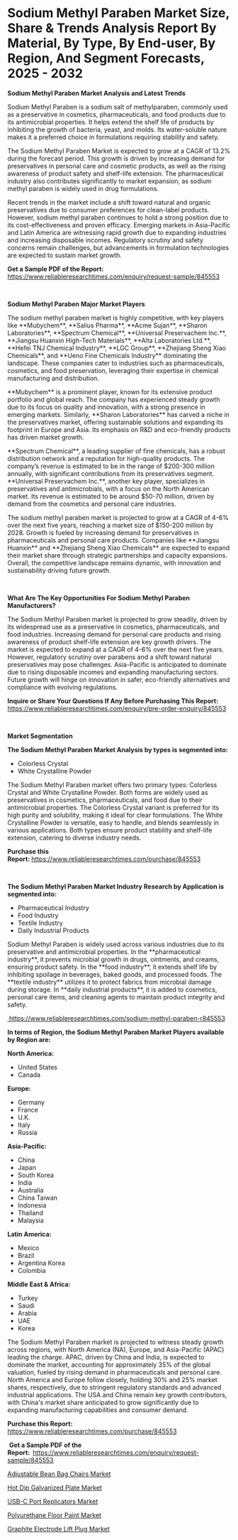 <p><h1>Sodium Methyl Paraben Market Size, Share & Trends Analysis Report By Material, By Type, By End-user, By Region, And Segment Forecasts, 2025 - 2032</h1></p><p><strong>Sodium Methyl Paraben Market Analysis and Latest Trends</strong></p>
<p><p>Sodium Methyl Paraben is a sodium salt of methylparaben, commonly used as a preservative in cosmetics, pharmaceuticals, and food products due to its antimicrobial properties. It helps extend the shelf life of products by inhibiting the growth of bacteria, yeast, and molds. Its water-soluble nature makes it a preferred choice in formulations requiring stability and safety.</p><p>The Sodium Methyl Paraben Market is expected to grow at a CAGR of 13.2% during the forecast period. This growth is driven by increasing demand for preservatives in personal care and cosmetic products, as well as the rising awareness of product safety and shelf-life extension. The pharmaceutical industry also contributes significantly to market expansion, as sodium methyl paraben is widely used in drug formulations.</p><p>Recent trends in the market include a shift toward natural and organic preservatives due to consumer preferences for clean-label products. However, sodium methyl paraben continues to hold a strong position due to its cost-effectiveness and proven efficacy. Emerging markets in Asia-Pacific and Latin America are witnessing rapid growth due to expanding industries and increasing disposable incomes. Regulatory scrutiny and safety concerns remain challenges, but advancements in formulation technologies are expected to sustain market growth.</p></p>
<p><strong>Get a Sample PDF of the Report:&nbsp;</strong> <a href="https://www.reliableresearchtimes.com/enquiry/request-sample/845553?utm_campaign=2217&utm_medium=2&utm_source=Github&utm_content=ia&utm_term=26012025&utm_id=sodium-methyl-paraben">https://www.reliableresearchtimes.com/enquiry/request-sample/845553</a></p>
<p>&nbsp;</p>
<p><strong>Sodium Methyl Paraben Major Market Players</strong></p>
<p><p>The sodium methyl paraben market is highly competitive, with key players like **Mubychem**, **Salius Pharma**, **Acme Sujan**, **Sharon Laboratories**, **Spectrum Chemical**, **Universal Preservachem Inc.**, **Jiangsu Huanxin High-Tech Materials**, **Alta Laboratories Ltd.**, **Hefei TNJ Chemical Industry**, **LGC Group**, **Zhejiang Sheng Xiao Chemicals**, and **Ueno Fine Chemicals Industry** dominating the landscape. These companies cater to industries such as pharmaceuticals, cosmetics, and food preservation, leveraging their expertise in chemical manufacturing and distribution.</p><p>**Mubychem** is a prominent player, known for its extensive product portfolio and global reach. The company has experienced steady growth due to its focus on quality and innovation, with a strong presence in emerging markets. Similarly, **Sharon Laboratories** has carved a niche in the preservatives market, offering sustainable solutions and expanding its footprint in Europe and Asia. Its emphasis on R&D and eco-friendly products has driven market growth.</p><p>**Spectrum Chemical**, a leading supplier of fine chemicals, has a robust distribution network and a reputation for high-quality products. The company’s revenue is estimated to be in the range of $200-300 million annually, with significant contributions from its preservatives segment. **Universal Preservachem Inc.**, another key player, specializes in preservatives and antimicrobials, with a focus on the North American market. Its revenue is estimated to be around $50-70 million, driven by demand from the cosmetics and personal care industries.</p><p>The sodium methyl paraben market is projected to grow at a CAGR of 4-6% over the next five years, reaching a market size of $150-200 million by 2028. Growth is fueled by increasing demand for preservatives in pharmaceuticals and personal care products. Companies like **Jiangsu Huanxin** and **Zhejiang Sheng Xiao Chemicals** are expected to expand their market share through strategic partnerships and capacity expansions. Overall, the competitive landscape remains dynamic, with innovation and sustainability driving future growth.</p></p>
<p>&nbsp;</p>
<p><strong>What Are The Key Opportunities For Sodium Methyl Paraben Manufacturers?</strong></p>
<p><p>The Sodium Methyl Paraben market is projected to grow steadily, driven by its widespread use as a preservative in cosmetics, pharmaceuticals, and food industries. Increasing demand for personal care products and rising awareness of product shelf-life extension are key growth drivers. The market is expected to expand at a CAGR of 4-6% over the next five years. However, regulatory scrutiny over parabens and a shift toward natural preservatives may pose challenges. Asia-Pacific is anticipated to dominate due to rising disposable incomes and expanding manufacturing sectors. Future growth will hinge on innovation in safer, eco-friendly alternatives and compliance with evolving regulations.</p></p>
<p><strong>Inquire or Share Your Questions If Any Before Purchasing This Report:</strong> <a href="https://www.reliableresearchtimes.com/enquiry/pre-order-enquiry/845553?utm_campaign=2217&utm_medium=2&utm_source=Github&utm_content=ia&utm_term=26012025&utm_id=sodium-methyl-paraben">https://www.reliableresearchtimes.com/enquiry/pre-order-enquiry/845553</a></p>
<p>&nbsp;</p>
<p><strong>Market Segmentation</strong></p>
<p><strong>The Sodium Methyl Paraben Market Analysis by types is segmented into:</strong></p>
<p><ul><li>Colorless Crystal</li><li>White Crystalline Powder</li></ul></p>
<p><p>The Sodium Methyl Paraben market offers two primary types: Colorless Crystal and White Crystalline Powder. Both forms are widely used as preservatives in cosmetics, pharmaceuticals, and food due to their antimicrobial properties. The Colorless Crystal variant is preferred for its high purity and solubility, making it ideal for clear formulations. The White Crystalline Powder is versatile, easy to handle, and blends seamlessly in various applications. Both types ensure product stability and shelf-life extension, catering to diverse industry needs.</p></p>
<p><strong>Purchase this Report:&nbsp;</strong><a href="https://www.reliableresearchtimes.com/purchase/845553?utm_campaign=2217&utm_medium=2&utm_source=Github&utm_content=ia&utm_term=26012025&utm_id=sodium-methyl-paraben">https://www.reliableresearchtimes.com/purchase/845553</a></p>
<p>&nbsp;</p>
<p><strong>The Sodium Methyl Paraben Market Industry Research by Application is segmented into:</strong></p>
<p><ul><li>Pharmaceutical Industry</li><li>Food Industry</li><li>Textile Industry</li><li>Daily Industrial Products</li></ul></p>
<p><p>Sodium Methyl Paraben is widely used across various industries due to its preservative and antimicrobial properties. In the **pharmaceutical industry**, it prevents microbial growth in drugs, ointments, and creams, ensuring product safety. In the **food industry**, it extends shelf life by inhibiting spoilage in beverages, baked goods, and processed foods. The **textile industry** utilizes it to protect fabrics from microbial damage during storage. In **daily industrial products**, it is added to cosmetics, personal care items, and cleaning agents to maintain product integrity and safety.</p></p>
<p><a href="https://www.reliableresearchtimes.com/sodium-methyl-paraben-r845553?utm_campaign=2217&utm_medium=2&utm_source=Github&utm_content=ia&utm_term=26012025&utm_id=sodium-methyl-paraben">&nbsp;https://www.reliableresearchtimes.com/sodium-methyl-paraben-r845553</a></p>
<p><strong>In terms of Region, the Sodium Methyl Paraben Market Players available by Region are:</strong></p>
<p>
    <p> <strong> North America: </strong>
        <ul>
            <li>United States</li>
            <li>Canada</li>
        </ul>
        </p> 
    <p> <strong> Europe: </strong>
        <ul>
            <li>Germany</li>
            <li>France</li>
            <li>U.K.</li>
            <li>Italy</li>
            <li>Russia</li>
        </ul>
        </p> 
    <p> <strong> Asia-Pacific: </strong>
        <ul>
            <li>China</li>
            <li>Japan</li>
            <li>South Korea</li>
            <li>India</li>
            <li>Australia</li>
            <li>China Taiwan</li>
            <li>Indonesia</li>
            <li>Thailand</li>
            <li>Malaysia</li>
        </ul>
        </p> 
    <p> <strong> Latin America: </strong>
        <ul>
            <li>Mexico</li>
            <li>Brazil</li>
            <li>Argentina Korea</li>
            <li>Colombia</li>
        </ul>
        </p> 
    <p> <strong> Middle East & Africa: </strong>
        <ul>
            <li>Turkey</li>
            <li>Saudi</li>
            <li>Arabia</li>
            <li>UAE</li>
            <li>Korea</li>
        </ul>
    </p>
    </p>
<p><p>The Sodium Methyl Paraben market is projected to witness steady growth across regions, with North America (NA), Europe, and Asia-Pacific (APAC) leading the charge. APAC, driven by China and India, is expected to dominate the market, accounting for approximately 35% of the global valuation, fueled by rising demand in pharmaceuticals and personal care. North America and Europe follow closely, holding 30% and 25% market shares, respectively, due to stringent regulatory standards and advanced industrial applications. The USA and China remain key growth contributors, with China's market share anticipated to grow significantly due to expanding manufacturing capabilities and consumer demand.</p></p>
<p><strong>Purchase this Report: </strong><a href="https://www.reliableresearchtimes.com/purchase/845553?utm_campaign=2217&utm_medium=2&utm_source=Github&utm_content=ia&utm_term=26012025&utm_id=sodium-methyl-paraben">https://www.reliableresearchtimes.com/purchase/845553</a></p>
<p>&nbsp;<strong>Get a Sample PDF of the Report:&nbsp;&nbsp;</strong><a href="https://www.reliableresearchtimes.com/enquiry/request-sample/845553?utm_campaign=2217&utm_medium=2&utm_source=Github&utm_content=ia&utm_term=26012025&utm_id=sodium-methyl-paraben">https://www.reliableresearchtimes.com/enquiry/request-sample/845553</a></p>
<p><strong></strong></p>
<p><p><a href="https://www.linkedin.com/pulse/global-adjustable-bean-bag-chairs-market-analysis-from-2025-2032-b55mf?utm_campaign=2217&utm_medium=2&utm_source=Github&utm_content=ia&utm_term=26012025&utm_id=sodium-methyl-paraben">Adjustable Bean Bag Chairs Market</a></p><p><a href="https://github.com/organophelia8282/Market-Research-Report-List-1/blob/main/hot-dip-galvanized-plate-market.md?utm_campaign=2217&utm_medium=2&utm_source=Github&utm_content=ia&utm_term=26012025&utm_id=sodium-methyl-paraben">Hot Dip Galvanized Plate Market</a></p><p><a href="https://www.linkedin.com/pulse/future-trends-competition-usb-c-port-replicators-market-projected-qjxzf?utm_campaign=2217&utm_medium=2&utm_source=Github&utm_content=ia&utm_term=26012025&utm_id=sodium-methyl-paraben">USB-C Port Replicators Market</a></p><p><a href="https://github.com/savannabyun726/Market-Research-Report-List-1/blob/main/polyurethane-floor-paint-market.md?utm_campaign=2217&utm_medium=2&utm_source=Github&utm_content=ia&utm_term=26012025&utm_id=sodium-methyl-paraben">Polyurethane Floor Paint Market</a></p><p><a href="https://www.linkedin.com/pulse/graphite-electrode-lift-plug-market-outlook-from-2025-2032-size-gev1f?utm_campaign=2217&utm_medium=2&utm_source=Github&utm_content=ia&utm_term=26012025&utm_id=sodium-methyl-paraben">Graphite Electrode Lift Plug Market</a></p></p>